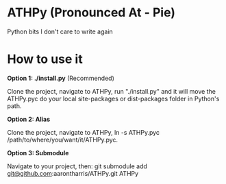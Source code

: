 # ATHPy (Pronounced At - Pie)
Python bits I don't care to write again

# How to use it
<b>Option 1: ./install.py</b> (Recommended)

Clone the project, navigate to ATHPy, run "./install.py" and it will move the ATHPy.pyc do your local site-packages or dist-packages folder in Python's path.

<b>Option 2: Alias</b>

Clone the project, navigate to ATHPy, ln -s ATHPy.pyc /path/to/where/you/want/it/ATHPy.pyc.

<b>Option 3: Submodule</b>

Navigate to your project, then: git submodule add git@github.com:aarontharris/ATHPy.git ATHPy
